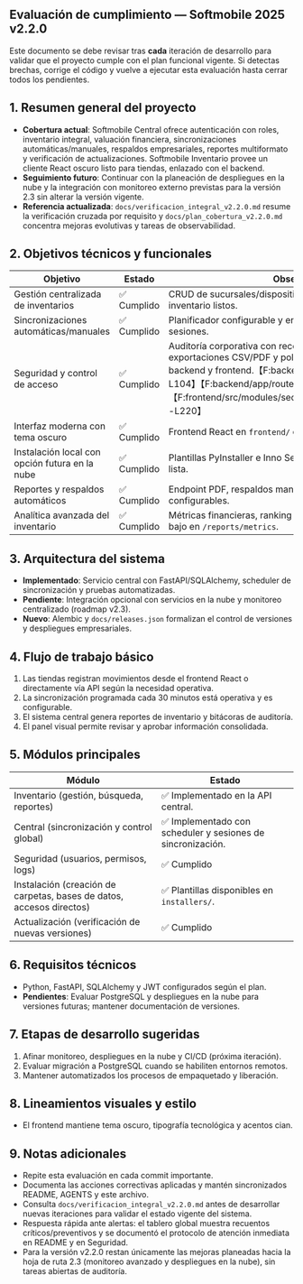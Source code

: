 ## Evaluación de cumplimiento — Softmobile 2025 v2.2.0

Este documento se debe revisar tras **cada** iteración de desarrollo para validar que el proyecto cumple con el plan funcional vigente. Si detectas brechas, corrige el código y vuelve a ejecutar esta evaluación hasta cerrar todos los pendientes.

## 1. Resumen general del proyecto
- **Cobertura actual**: Softmobile Central ofrece autenticación con roles, inventario integral, valuación financiera, sincronizaciones automáticas/manuales, respaldos empresariales, reportes multiformato y verificación de actualizaciones. Softmobile Inventario provee un cliente React oscuro listo para tiendas, enlazado con el backend.
- **Seguimiento futuro**: Continuar con la planeación de despliegues en la nube y la integración con monitoreo externo previstas para la versión 2.3 sin alterar la versión vigente.
- **Referencia actualizada**: `docs/verificacion_integral_v2.2.0.md` resume la verificación cruzada por requisito y `docs/plan_cobertura_v2.2.0.md` concentra mejoras evolutivas y tareas de observabilidad.

## 2. Objetivos técnicos y funcionales
| Objetivo | Estado | Observaciones |
| --- | --- | --- |
| Gestión centralizada de inventarios | ✅ Cumplido | CRUD de sucursales/dispositivos, movimientos y reportes de inventario listos. |
| Sincronizaciones automáticas/manuales | ✅ Cumplido | Planificador configurable y endpoint manual con historial de sesiones. |
| Seguridad y control de acceso | ✅ Cumplido | Auditoría corporativa con recordatorios, acuses manuales, exportaciones CSV/PDF y política `X-Reason` validadas por backend y frontend.【F:backend/app/routers/audit.py†L15-L104】【F:backend/app/routers/reports.py†L190-L247】【F:frontend/src/modules/security/components/AuditLog.tsx†L1-L220】 |
| Interfaz moderna con tema oscuro | ✅ Cumplido | Frontend React en `frontend/` con tema oscuro empresarial. |
| Instalación local con opción futura en la nube | ✅ Cumplido | Plantillas PyInstaller e Inno Setup para Windows; documentación lista. |
| Reportes y respaldos automáticos | ✅ Cumplido | Endpoint PDF, respaldos manuales/automáticos y scheduler configurables. |
| Analítica avanzada del inventario | ✅ Cumplido | Métricas financieras, ranking de sucursales y alertas de stock bajo en `/reports/metrics`. |

## 3. Arquitectura del sistema
- **Implementado**: Servicio central con FastAPI/SQLAlchemy, scheduler de sincronización y pruebas automatizadas.
- **Pendiente**: Integración opcional con servicios en la nube y monitoreo centralizado (roadmap v2.3).
- **Nuevo**: Alembic y `docs/releases.json` formalizan el control de versiones y despliegues empresariales.

## 4. Flujo de trabajo básico
1. Las tiendas registran movimientos desde el frontend React o directamente vía API según la necesidad operativa.
2. La sincronización programada cada 30 minutos está operativa y es configurable.
3. El sistema central genera reportes de inventario y bitácoras de auditoría.
4. El panel visual permite revisar y aprobar información consolidada.

## 5. Módulos principales
| Módulo | Estado |
| --- | --- |
| Inventario (gestión, búsqueda, reportes) | ✅ Implementado en la API central. |
| Central (sincronización y control global) | ✅ Implementado con scheduler y sesiones de sincronización. |
| Seguridad (usuarios, permisos, logs) | ✅ Cumplido | Auditoría con recordatorios, acuses y PDF conectados al panel de Seguridad y cubiertos por pruebas backend/frontend.【F:backend/app/routers/audit.py†L15-L120】【F:backend/app/routers/reports.py†L190-L247】【F:frontend/src/modules/security/components/__tests__/AuditLog.test.tsx†L1-L160】 |
| Instalación (creación de carpetas, bases de datos, accesos directos) | ✅ Plantillas disponibles en `installers/`. |
| Actualización (verificación de nuevas versiones) | ✅ Cumplido | Endpoint `/updates/*`, feed `docs/releases.json` y avisos en el frontend. |

## 6. Requisitos técnicos
- Python, FastAPI, SQLAlchemy y JWT configurados según el plan.
- **Pendientes**: Evaluar PostgreSQL y despliegues en la nube para versiones futuras; mantener documentación de versiones.

## 7. Etapas de desarrollo sugeridas
1. Afinar monitoreo, despliegues en la nube y CI/CD (próxima iteración).
2. Evaluar migración a PostgreSQL cuando se habiliten entornos remotos.
3. Mantener automatizados los procesos de empaquetado y liberación.

## 8. Lineamientos visuales y estilo
- El frontend mantiene tema oscuro, tipografía tecnológica y acentos cian.

## 9. Notas adicionales
- Repite esta evaluación en cada commit importante.
- Documenta las acciones correctivas aplicadas y mantén sincronizados README, AGENTS y este archivo.
- Consulta `docs/verificacion_integral_v2.2.0.md` antes de desarrollar nuevas iteraciones para validar el estado vigente del sistema.
- Respuesta rápida ante alertas: el tablero global muestra recuentos críticos/preventivos y se documentó el protocolo de atención inmediata en README y en Seguridad.
- Para la versión v2.2.0 restan únicamente las mejoras planeadas hacia la hoja de ruta 2.3 (monitoreo avanzado y despliegues en la nube), sin tareas abiertas de auditoría.
